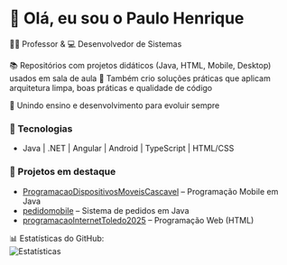 # 👋 Olá, eu sou o Paulo Henrique  

👨‍🏫 Professor & 💻 Desenvolvedor de Sistemas  

📚 Repositórios com projetos didáticos (Java, HTML, Mobile, Desktop) usados em sala de aula
🚀 Também crio soluções práticas que aplicam arquitetura limpa, boas práticas e qualidade de código

🌱 Unindo ensino e desenvolvimento para evoluir sempre  

### 🚀 Tecnologias
- Java | .NET | Angular | Android | TypeScript | HTML/CSS  

### 📂 Projetos em destaque
- [ProgramacaoDispositivosMoveisCascavel](link) – Programação Mobile em Java  
- [pedidomobile](link) – Sistema de pedidos em Java  
- [programacaoInternetToledo2025](link) – Programação Web (HTML)  

📊 Estatísticas do GitHub:  
![Estatísticas](https://github-readme-stats.vercel.app/api?username=paulohpssantos&show_icons=true&theme=dracula)  
